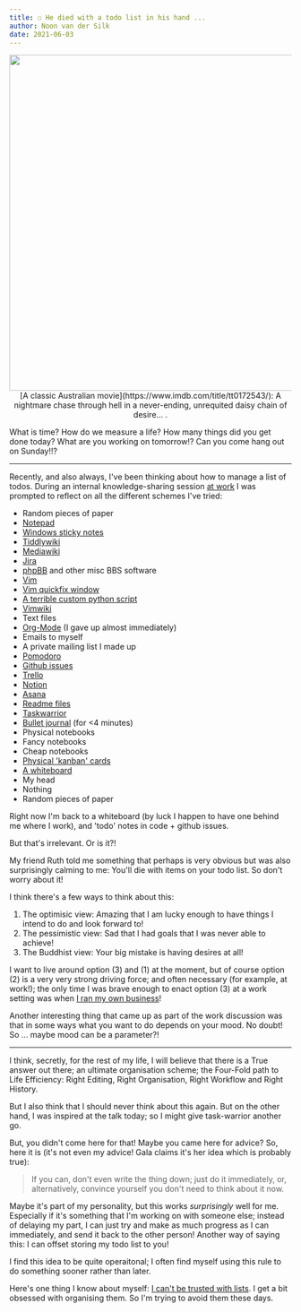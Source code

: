 ```yaml
---
title: ☐ He died with a todo list in his hand ...
author: Noon van der Silk
date: 2021-06-03
---
```


<center>
<img width="600" src="/images/todo-list.png"/>
<br />
[A classic Australian
movie](https://www.imdb.com/title/tt0172543/):
A nightmare chase through hell in a never-ending, unrequited daisy chain of
desire...  .
</center>

What is time? How do we measure a life? How many things did you get done
today? What are you working on tomorrow!? Can you come hang out on Sunday!!?

---

Recently, and also always, I've been thinking about how to manage a list of
todos. During an internal knowledge-sharing session [at
work](https://www.tweag.io/) I was prompted to reflect on all the different
schemes I've tried:

- Random pieces of paper
- [Notepad](https://en.wikipedia.org/wiki/Microsoft_Notepad)
- [Windows sticky notes](https://www.youtube.com/watch?v=fZj0WLxj-T0)
- [Tiddlywiki](https://tiddlywiki.com/)
- [Mediawiki](https://www.mediawiki.org/wiki/MediaWiki)
- [Jira](https://en.wikipedia.org/wiki/Jira_(software))
- [phpBB](https://www.phpbb.com/) and other misc BBS software
- [Vim](https://www.vim.org/)
- [Vim quickfix window](https://github.com/romainl/vim-qf)
- [A terrible custom python script](https://github.com/silky/utils/tree/master/find-todo)
- [Vimwiki](https://github.com/vimwiki/vimwiki)
- Text files
- [Org-Mode](https://orgmode.org/) (I gave up almost immediately)
- Emails to myself
- A private mailing list I made up
- [Pomodoro](https://en.wikipedia.org/wiki/Pomodoro_Technique)
- [Github issues](https://github.com/silky/ideas/issues)
- [Trello](https://en.wikipedia.org/wiki/Trello)
- [Notion](https://www.notion.so/)
- [Asana](https://asana.com/)
- [Readme files](https://en.wikipedia.org/wiki/README)
- [Taskwarrior](https://taskwarrior.org/)
- [Bullet journal](https://bulletjournal.com/pages/learn) (for <4 minutes)
- Physical notebooks
- Fancy notebooks
- Cheap notebooks
- [Physical 'kanban' cards](https://en.wikipedia.org/wiki/Kanban_board)
- [A whiteboard](https://github.com/silky/ideas#complete)
- My head
- Nothing
- Random pieces of paper

Right now I'm back to a whiteboard (by luck I happen to have one behind me
where I work), and 'todo' notes in code + github issues.

But that's irrelevant. Or is it?!

My friend Ruth told me something that perhaps is very obvious but was also
surprisingly calming to me: You'll die with items on your todo list. So don't
worry about it!

I think there's a few ways to think about this:

1. The optimisic view: Amazing that I am lucky enough to have things I intend
   to do and look forward to!
2. The pessimistic view: Sad that I had goals that I was never able to
   achieve!
3. The Buddhist view: Your big mistake is having desires at all!

I want to live around option (3) and (1) at the moment, but of course option
(2) is a very very strong driving force; and often necessary (for example, at
work!); the only time I was brave enough to enact option (3) at a work
setting was when [I ran my own
business](https://braneshop.com.au/posts/Braneshop-A-Living-Business-Part-1.html)!

Another interesting thing that came up as part of the work discussion was that
in some ways what you want to do depends on your mood. No doubt! So ... maybe
mood can be a parameter?!

---

I think, secretly, for the rest of my life, I will believe that there is a True
answer out there; an ultimate organisation scheme; the Four-Fold path to Life
Efficiency: Right Editing, Right Organisation, Right Workflow and Right
History.

But I also think that I should never think about this again. But on the other
hand, I was inspired at the talk today; so I might give task-warrior another
go.

But, you didn't come here for that! Maybe you came here for advice? So, here
it is (it's not even my advice! Gala claims it's her idea which is probably
true):

> If you can, don't even write the thing down; just do it immediately, or,
> alternatively, convince yourself you don't need to think about it now.

Maybe it's part of my personality, but this works _surprisingly_ well for me.
Especially if it's something that I'm working on with someone else; instead of
delaying my part, I can just try and make as much progress as I can
immediately, and send it back to the other person! Another way of saying this:
I can offset storing my todo list to you!

I find this idea to be quite operaitonal; I often find myself using this rule
to do something sooner rather than later.

Here's one thing I know about myself: [I can't be trusted with
lists](https://scirate.com/noonsilk). I get a
bit obsessed with organising them. So I'm trying to avoid them these days.

